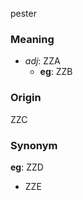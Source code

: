 pester
### Meaning
+ _adj_: ZZA
    + __eg__: ZZB

### Origin

ZZC

### Synonym

__eg__: ZZD

+ ZZE



